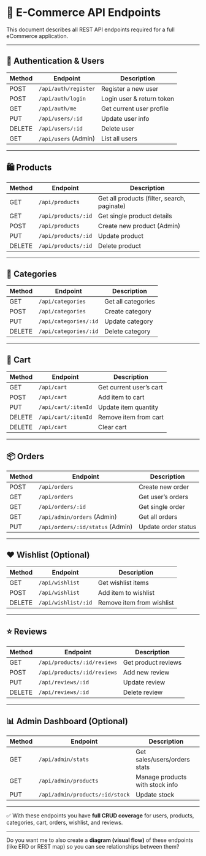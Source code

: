 # 🛒 E-Commerce API Endpoints

This document describes all REST API endpoints required for a full eCommerce application.

---

## 🔐 Authentication & Users
| Method | Endpoint              | Description |
|--------|----------------------|-------------|
| POST   | `/api/auth/register` | Register a new user |
| POST   | `/api/auth/login`    | Login user & return token |
| GET    | `/api/auth/me`       | Get current user profile |
| PUT    | `/api/users/:id`     | Update user info |
| DELETE | `/api/users/:id`     | Delete user |
| GET    | `/api/users` (Admin) | List all users |

---

## 🛍️ Products
| Method | Endpoint               | Description |
|--------|------------------------|-------------|
| GET    | `/api/products`        | Get all products (filter, search, paginate) |
| GET    | `/api/products/:id`    | Get single product details |
| POST   | `/api/products`        | Create new product (Admin) |
| PUT    | `/api/products/:id`    | Update product |
| DELETE | `/api/products/:id`    | Delete product |

---

## 📂 Categories
| Method | Endpoint                 | Description |
|--------|--------------------------|-------------|
| GET    | `/api/categories`        | Get all categories |
| POST   | `/api/categories`        | Create category |
| PUT    | `/api/categories/:id`    | Update category |
| DELETE | `/api/categories/:id`    | Delete category |

---

## 🛒 Cart
| Method | Endpoint                   | Description |
|--------|----------------------------|-------------|
| GET    | `/api/cart`                | Get current user’s cart |
| POST   | `/api/cart`                | Add item to cart |
| PUT    | `/api/cart/:itemId`        | Update item quantity |
| DELETE | `/api/cart/:itemId`        | Remove item from cart |
| DELETE | `/api/cart`                | Clear cart |

---

## 📦 Orders
| Method | Endpoint                   | Description |
|--------|----------------------------|-------------|
| POST   | `/api/orders`              | Create new order |
| GET    | `/api/orders`              | Get user’s orders |
| GET    | `/api/orders/:id`          | Get single order |
| GET    | `/api/admin/orders` (Admin)| Get all orders |
| PUT    | `/api/orders/:id/status` (Admin)| Update order status |

---

## ❤️ Wishlist (Optional)
| Method | Endpoint                   | Description |
|--------|----------------------------|-------------|
| GET    | `/api/wishlist`            | Get wishlist items |
| POST   | `/api/wishlist`            | Add item to wishlist |
| DELETE | `/api/wishlist/:id`        | Remove item from wishlist |

---

## ⭐ Reviews
| Method | Endpoint                           | Description |
|--------|------------------------------------|-------------|
| GET    | `/api/products/:id/reviews`        | Get product reviews |
| POST   | `/api/products/:id/reviews`        | Add new review |
| PUT    | `/api/reviews/:id`                 | Update review |
| DELETE | `/api/reviews/:id`                 | Delete review |

---

## 📊 Admin Dashboard (Optional)
| Method | Endpoint                   | Description |
|--------|----------------------------|-------------|
| GET    | `/api/admin/stats`         | Get sales/users/orders stats |
| GET    | `/api/admin/products`      | Manage products with stock info |
| PUT    | `/api/admin/products/:id/stock` | Update stock |

---

✅ With these endpoints you have **full CRUD coverage** for users, products, categories, cart, orders, wishlist, and reviews.

---

Do you want me to also create a **diagram (visual flow)** of these endpoints (like ERD or REST map) so you can see relationships between them?
